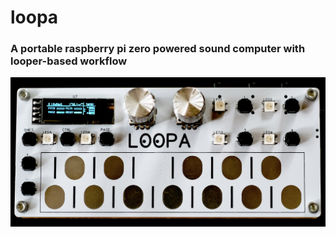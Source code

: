 # loopa

### A portable raspberry pi zero powered sound computer with looper-based workflow

![alt text](res/pic/loopa.jpg)
